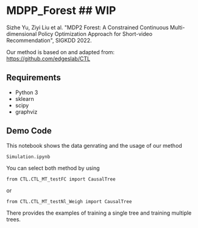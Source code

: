 # MDPP_Forest ## WIP
Sizhe Yu, Ziyi Liu et al. "MDP2 Forest: A Constrained Continuous Multi-dimensional Policy Optimization Approach for Short-video Recommendation", SIGKDD 2022.

Our method is based on and adapted from: https://github.com/edgeslab/CTL

## Requirements
- Python 3
- sklearn
- scipy 
- graphviz

## Demo Code
This notebook shows the data genrating and the usage of our method 
```
Simulation.ipynb
```
You can select both method by using 
```
from CTL.CTL_MT_testFC import CausalTree
``` 
or
```
from CTL.CTL_MT_testNl_Weigh import CausalTree
```
There provides the examples of training a single tree and training multiple trees.
